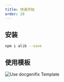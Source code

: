 ```yaml
---
title: 快速开始
order: 20
---
```


## 安装

```bash
npm i alib --save
```

## 使用模板
![Use docgenifix Template](./assets/images/use-docgenifixfix-template.png)

